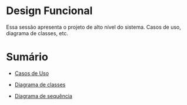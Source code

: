 # Design Funcional
Essa sessão apresenta o projeto de alto nível do sistema. Casos de uso, diagrama de classes, etc.

# Sumário
* [Casos de Uso](./Casos%20de%20Uso)

* [Diagrama de classes](./Modelo%20de%20Classe)

* [Diagrama de sequência](./Diagrama%20de%20Sequência)

